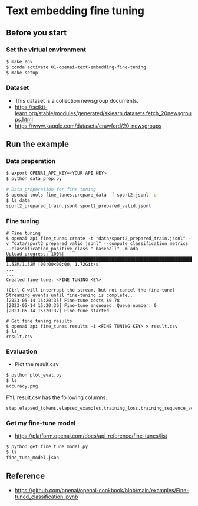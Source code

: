 # Text embedding fine tuning

## Before you start
### Set the virtual environment
```bash
$ make env
$ conda activate 01-openai-text-embedding-fine-tuning
$ make setup
```
### Dataset
- This dataset is a collection newsgroup documents.
- https://scikit-learn.org/stable/modules/generated/sklearn.datasets.fetch_20newsgroups.html
- https://www.kaggle.com/datasets/crawford/20-newsgroups

## Run the example
### Data preperation
```bash
$ export OPENAI_API_KEY=<YOUR API KEY>
$ python data_prep.py

# Data preperation for fine tuning
$ openai tools fine_tunes.prepare_data -f sport2.jsonl -q
$ ls data
sport2_prepared_train.jsonl sport2_prepared_valid.jsonl
```

### Fine tuning
```
# Fine tuning
$ openai api fine_tunes.create -t "data/sport2_prepared_train.jsonl" -v "data/sport2_prepared_valid.jsonl" --compute_classification_metrics --classification_positive_class " baseball" -m ada
Upload progress: 100%|██████████████████████████████████████████████████████████████████████████████████████████████| 1.52M/1.52M [00:00<00:00, 1.72Git/s]
...
...
Created fine-tune: <FINE TUNING KEY>

(Ctrl-C will interrupt the stream, but not cancel the fine-tune)
Streaming events until fine-tuning is complete...
[2023-05-14 15:20:35] Fine-tune costs $0.78
[2023-05-14 15:20:36] Fine-tune enqueued. Queue number: 0
[2023-05-14 15:20:37] Fine-tune started

# Get fine tuning results
$ openai api fine_tunes.results -i <FINE TUNING KEY> > result.csv
$ ls
result.csv
```
### Evaluation
- Plot the result.csv
```bash
$ python plot_eval.py
$ ls
accuracy.png
```

FYI, result.csv has the following columns.
```
step,elapsed_tokens,elapsed_examples,training_loss,training_sequence_accuracy,training_token_accuracy,validation_loss,validation_sequence_accuracy,validation_token_accuracy,classification/accuracy,classification/precision,classification/recall,classification/auroc,classification/auprc,classification/f1.0
```

### Get my fine-tune model
- https://platform.openai.com/docs/api-reference/fine-tunes/list
```bash
$ python get_fine_tune_model.py
$ ls 
fine_tune_model.json
```

## Reference
- https://github.com/openai/openai-cookbook/blob/main/examples/Fine-tuned_classification.ipynb